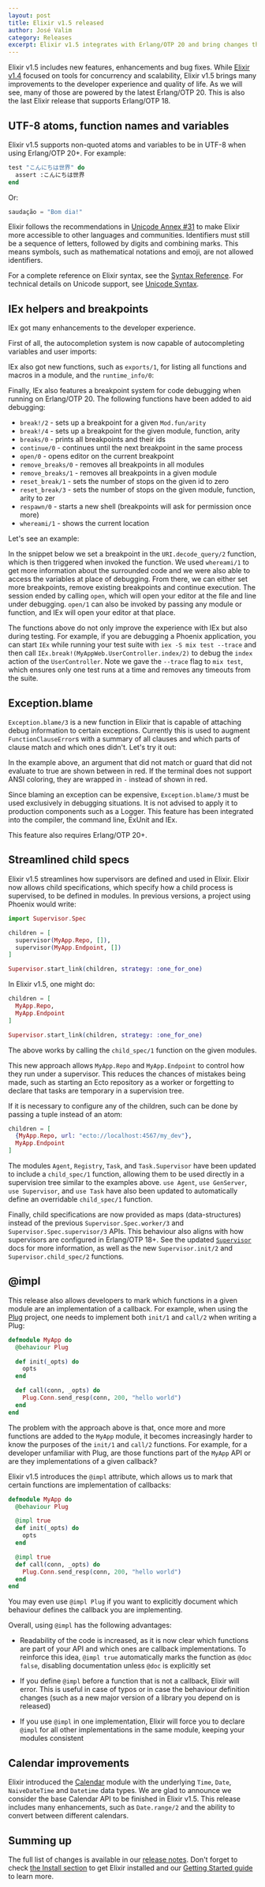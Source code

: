 ```yaml
---
layout: post
title: Elixir v1.5 released
author: José Valim
category: Releases
excerpt: Elixir v1.5 integrates with Erlang/OTP 20 and bring changes that improves the language reach and the developer experience
---
```


Elixir v1.5 includes new features, enhancements and bug fixes. While [Elixir v1.4](/blog/2017/01/05/elixir-v1-4-0-released/) focused on tools for concurrency and scalability, Elixir v1.5 brings many improvements to the developer experience and quality of life. As we will see, many of those are powered by the latest Erlang/OTP 20. This is also the last Elixir release that supports Erlang/OTP 18.

## UTF-8 atoms, function names and variables

Elixir v1.5 supports non-quoted atoms and variables to be in UTF-8 when using Erlang/OTP 20+. For example:

```elixir
test "こんにちは世界" do
  assert :こんにちは世界
end
```

Or:

```elixir
saudação = "Bom dia!"
```

Elixir follows the recommendations in [Unicode Annex #31](http://unicode.org/reports/tr31/) to make Elixir more accessible to other languages and communities. Identifiers must still be a sequence of letters, followed by digits and combining marks. This means symbols, such as mathematical notations and emoji, are not allowed identifiers.

For a complete reference on Elixir syntax, see the [Syntax Reference](https://hexdocs.pm/elixir/syntax-reference.html). For technical details on Unicode support, see [Unicode Syntax](https://hexdocs.pm/elixir/unicode-syntax.html).

## IEx helpers and breakpoints

IEx got many enhancements to the developer experience.

First of all, the autocompletion system is now capable of autocompleting variables and user imports:

<script type="text/javascript" src="https://asciinema.org/a/iAOk0yaZtQDsuJqn2sXa1FRQW.js" id="asciicast-iAOk0yaZtQDsuJqn2sXa1FRQW" async></script>

IEx also got new functions, such as `exports/1`, for listing all functions and macros in a module, and the `runtime_info/0`:

<script type="text/javascript" src="https://asciinema.org/a/NT3xvSaB8f1vv7yaTvzaoJxBD.js" id="asciicast-NT3xvSaB8f1vv7yaTvzaoJxBD" async></script>

Finally, IEx also features a breakpoint system for code debugging when running on Erlang/OTP 20. The following functions have been added to aid debugging:

  * `break!/2` - sets up a breakpoint for a given `Mod.fun/arity`
  * `break!/4` - sets up a breakpoint for the given module, function, arity
  * `breaks/0` - prints all breakpoints and their ids
  * `continue/0` - continues until the next breakpoint in the same process
  * `open/0` - opens editor on the current breakpoint
  * `remove_breaks/0` - removes all breakpoints in all modules
  * `remove_breaks/1` - removes all breakpoints in a given module
  * `reset_break/1` - sets the number of stops on the given id to zero
  * `reset_break/3` - sets the number of stops on the given module, function, arity to zer
  * `respawn/0` - starts a new shell (breakpoints will ask for permission once more)
  * `whereami/1` - shows the current location

Let's see an example:

<script type="text/javascript" src="https://asciinema.org/a/0h3po0AmTcBAorc5GBNU97nrs.js" id="asciicast-0h3po0AmTcBAorc5GBNU97nrs" async></script>

In the snippet below we set a breakpoint in the `URI.decode_query/2` function, which is then triggered when invoked the function. We used `whereami/1` to get more information about the surrounded code and we were also able to access the variables at place of debugging. From there, we can either set more breakpoints, remove existing breakpoints and continue execution. The session ended by calling `open`, which will open your editor at the file and line under debugging. `open/1` can also be invoked by passing any module or function, and IEx will open your editor at that place.

The functions above do not only improve the experience with IEx but also during testing. For example, if you are debugging a Phoenix application, you can start `IEx` while running your test suite with `iex -S mix test --trace` and then call `IEx.break!(MyAppWeb.UserController.index/2)` to debug the `index` action of the `UserController`. Note we gave the `--trace` flag to `mix test`, which ensures only one test runs at a time and removes any timeouts from the suite.

## Exception.blame

`Exception.blame/3` is a new function in Elixir that is capable of attaching debug information to certain exceptions. Currently this is used to augment `FunctionClauseError`s with a summary of all clauses and which parts of clause match and which ones didn't. Let's try it out:

<script type="text/javascript" src="https://asciinema.org/a/EgQUdDe1CIz90EYYeipiS8jo8.js" id="asciicast-EgQUdDe1CIz90EYYeipiS8jo8" async></script>

In the example above, an argument that did not match or guard that did not evaluate to true are shown between in red. If the terminal does not support ANSI coloring, they are wrapped in `-` instead of shown in red.

Since blaming an exception can be expensive, `Exception.blame/3` must be used exclusively in debugging situations. It is not advised to apply it to production components such as a Logger. This feature has been integrated into the compiler, the command line, ExUnit and IEx.

This feature also requires Erlang/OTP 20+.

## Streamlined child specs

Elixir v1.5 streamlines how supervisors are defined and used in Elixir. Elixir now allows child specifications, which specify how a child process is supervised, to be defined in modules. In previous versions, a project using Phoenix would write:

```elixir
import Supervisor.Spec

children = [
  supervisor(MyApp.Repo, []),
  supervisor(MyApp.Endpoint, [])
]

Supervisor.start_link(children, strategy: :one_for_one)
```

In Elixir v1.5, one might do:

```elixir
children = [
  MyApp.Repo,
  MyApp.Endpoint
]

Supervisor.start_link(children, strategy: :one_for_one)
```

The above works by calling the `child_spec/1` function on the given modules.

This new approach allows `MyApp.Repo` and `MyApp.Endpoint` to control how they run under a supervisor. This reduces the chances of mistakes being made, such as starting an Ecto repository as a worker or forgetting to declare that tasks are temporary in a supervision tree.

If it is necessary to configure any of the children, such can be done by passing a tuple instead of an atom:

```elixir
children = [
  {MyApp.Repo, url: "ecto://localhost:4567/my_dev"},
  MyApp.Endpoint
]
```

The modules `Agent`, `Registry`, `Task`, and `Task.Supervisor` have been updated to include a `child_spec/1` function, allowing them to be used directly in a supervision tree similar to the examples above. `use Agent`, `use GenServer`, `use Supervisor`, and `use Task` have also been updated to automatically define an overridable `child_spec/1` function.

Finally, child specifications are now provided as maps (data-structures) instead of the previous `Supervisor.Spec.worker/3` and `Supervisor.Spec.supervisor/3` APIs. This behaviour also aligns with how supervisors are configured in Erlang/OTP 18+. See the updated [`Supervisor`](https://hexdocs.pm/elixir/1.5/Supervisor.html) docs for more information, as well as the new `Supervisor.init/2` and `Supervisor.child_spec/2` functions.

## @impl

This release also allows developers to mark which functions in a given module are an implementation of a callback. For example, when using the [Plug](https://github.com/elixir-lang/plug) project, one needs to implement both `init/1` and `call/2` when writing a Plug:

```elixir
defmodule MyApp do
  @behaviour Plug

  def init(_opts) do
    opts
  end

  def call(conn, _opts) do
    Plug.Conn.send_resp(conn, 200, "hello world")
  end
end
```

The problem with the approach above is that, once more and more functions are added to the `MyApp` module, it becomes increasingly harder to know the purposes of the `init/1` and `call/2` functions. For example, for a developer unfamiliar with Plug, are those functions part of the `MyApp` API or are they implementations of a given callback?

Elixir v1.5 introduces the `@impl` attribute, which allows us to mark that certain functions are implementation of callbacks:

```elixir
defmodule MyApp do
  @behaviour Plug

  @impl true
  def init(_opts) do
    opts
  end

  @impl true
  def call(conn, _opts) do
    Plug.Conn.send_resp(conn, 200, "hello world")
  end
end
```

You may even use `@impl Plug` if you want to explicitly document which behaviour defines the callback you are implementing.

Overall, using `@impl` has the following advantages:

  * Readability of the code is increased, as it is now clear which functions are part of your API and which ones are callback implementations. To reinforce this idea, `@impl true` automatically marks the function as `@doc false`, disabling documentation unless `@doc` is explicitly set

  * If you define `@impl` before a function that is not a callback, Elixir will error. This is useful in case of typos or in case the behaviour definition changes (such as a new major version of a library you depend on is released)

  * If you use `@impl` in one implementation, Elixir will force you to declare `@impl` for all other implementations in the same module, keeping your modules consistent

## Calendar improvements

Elixir introduced the [Calendar](https://elixir-lang.org/blog/2016/06/21/elixir-v1-3-0-released/) module with the underlying  `Time`, `Date`, `NaiveDateTime` and `Datetime` data types. We are glad to announce we consider the base Calendar API to be finished in Elixir v1.5. This release includes many enhancements, such as `Date.range/2` and the ability to convert between different calendars.

## Summing up

The full list of changes is available in our [release notes](https://github.com/elixir-lang/elixir/releases/tag/v1.5.0). Don't forget to check [the Install section](/install.html) to get Elixir installed and our [Getting Started guide](http://elixir-lang.org/getting-started/introduction.html) to learn more.
